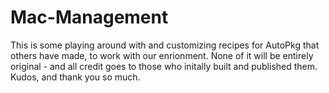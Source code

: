 # Mac-Management
This is some playing around with and customizing recipes for AutoPkg that others have made, to work with our enrionment. None of it will be entirely original - and all credit goes to those who initally built and published them. Kudos, and thank you so much.
